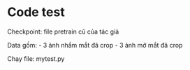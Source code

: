 # Code test
Checkpoint: file pretrain cũ của tác giả

Data gồm: - 3 ảnh nhắm mắt đã crop - 3 ảnh mở mắt đã crop

Chạy file: mytest.py
